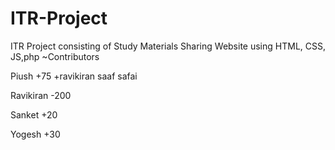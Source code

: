 # ITR-Project
ITR Project consisting of Study Materials Sharing Website using HTML, CSS, JS,php
~Contributors
                                
Piush +75 +ravikiran saaf safai

Ravikiran -200

Sanket +20

Yogesh +30





